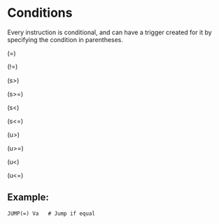 # Conditions

Every instruction is conditional, and can have a trigger created for it by specifying the condition in parentheses.

(=)

(!=)

(s>)

(s>=)

(s<)

(s<=)

(u>)

(u>=)

(u<)

(u<=)

## Example:

  ```
  JUMP(=) Va   # Jump if equal
  ```

